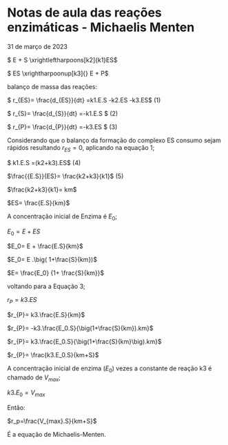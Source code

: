 # Notas de aula das reações enzimáticas - Michaelis Menten

31 de março de 2023

$ E + S \xrightleftharpoons[k2]{k1}ES$

$ ES \xrightharpoonup[k3]{} E + P$

balanço de massa das reações:

$ r_{ES}= \frac{d_{ES}}{dt} =k1.E.S -k2.ES -k3.ES$                (1)

$ r_{S}= \frac{d_{S}}{dt} =-k1.E.S $                                                        (2)

$ r_{P}= \frac{d_{P}}{dt} =-k3.ES $                                                          (3)

Considerando que o balanço da formação do complexo ES consumo sejam rápidos resultando $r_{ES}=0$, aplicando na equação 1;

$  k1.E.S =(k2+k3).ES$                                                (4)

$\frac{{E.S}}{ES}= \frac{k2+k3}{k1}$                                                                          (5)

$\frac{k2+k3}{k1}= km$

$ES= \frac{E.S}{km}$

A concentração inicial de Enzima é $E_0$;

$E_0= E + ES$

$E_0= E + \frac{E.S}{km}$

$E_0= E .\big( 1+\frac{S}{km})$

$E= \frac{E_0} {1+ \frac{S}{km}}$

voltando para a Equação 3;

$r_{P}= k3.ES$

$r_{P}= k3.\frac{E.S}{km}$

$r_{P}= -k3.\frac{E_0.S}{\big(1+\frac{S}{km}).km}$

$r_{P}= k3.\frac{E_0.S}{\big(1+\frac{S}{km}\big).km}$

$r_{P}= \frac{k3.E_0.S}{km+S}$

A concentração inicial de enzima ($E_0$) vezes a constante de reação k3 é chamado de $V_{max}$;

$k3.E_0=V_{max}$

Então:

$r_p=\frac{V_{max}.S}{km+S}$

É a equação de Michaelis-Menten.
